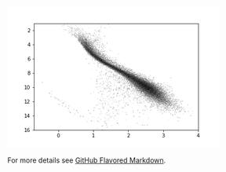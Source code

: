 ![Image of finding chart](https://github.com/Alex-J-Brown/Alex-J-Brown.github.io/blob/master/findingchart.png)

For more details see [GitHub Flavored Markdown](https://guides.github.com/features/mastering-markdown/).
